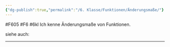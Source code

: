 ```yaml
---
{"dg-publish":true,"permalink":"/6. Klasse/Funktionen/Änderungsmaße/"}
---
```


#F605 #F6 #6kl
Ich kenne Änderungsmaße von Funktionen.

siehe auch:
___

